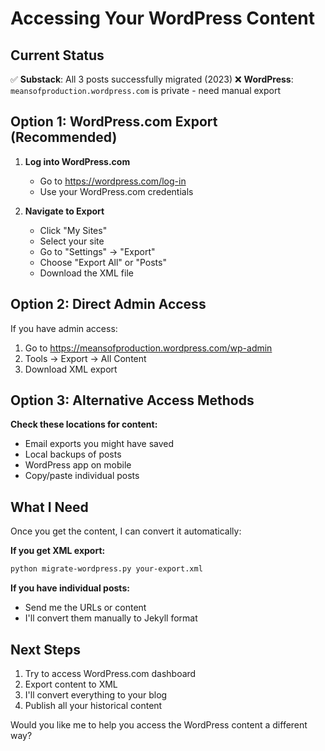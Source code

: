 # Accessing Your WordPress Content

## Current Status
✅ **Substack**: All 3 posts successfully migrated (2023)
❌ **WordPress**: `meansofproduction.wordpress.com` is private - need manual export

## Option 1: WordPress.com Export (Recommended)

1. **Log into WordPress.com**
   - Go to https://wordpress.com/log-in
   - Use your WordPress.com credentials

2. **Navigate to Export**
   - Click "My Sites" 
   - Select your site
   - Go to "Settings" → "Export"
   - Choose "Export All" or "Posts"
   - Download the XML file

## Option 2: Direct Admin Access

If you have admin access:
1. Go to https://meansofproduction.wordpress.com/wp-admin
2. Tools → Export → All Content
3. Download XML export

## Option 3: Alternative Access Methods

**Check these locations for content:**
- Email exports you might have saved
- Local backups of posts
- WordPress app on mobile
- Copy/paste individual posts

## What I Need

Once you get the content, I can convert it automatically:

**If you get XML export:**
```bash
python migrate-wordpress.py your-export.xml
```

**If you have individual posts:**
- Send me the URLs or content
- I'll convert them manually to Jekyll format

## Next Steps

1. Try to access WordPress.com dashboard 
2. Export content to XML
3. I'll convert everything to your blog
4. Publish all your historical content

Would you like me to help you access the WordPress content a different way?